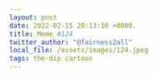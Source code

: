 ```yaml
---
layout: post
date: 2022-02-15 20:13:10 +0000.
title: Meme #124
twitter_author: "@fairness2all"
local_file: /assets/images/124.jpeg
tags: the-dip cartoon
---
```

